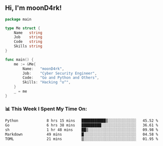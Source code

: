 <h2> Hi, I'm moonD4rk!</h2>

```go
package main

type Me struct {
	Name   string
	Job    string
	Code   string
	Skills string
}

func main() {
	me := &Me{
		Name:   "moonD4rk",
		Job:    "Cyber Security Engineer",
		Code:   "Go and Python and Others",
		Skills: "Hacking ^o^",
	}
	_ = me
}
```

<h3>📊 This Week I Spent My Time On:</h3>
<!-- <img align='right' src="https://github-readme-stats.vercel.app/api?username=moond4rk&show_icons=true&theme=radical", width="300" height="150"> -->

<!--START_SECTION:waka-->

```txt
Python             8 hrs 15 mins   ███████████▒░░░░░░░░░░░░░   45.52 %
Go                 6 hrs 38 mins   █████████░░░░░░░░░░░░░░░░   36.61 %
sh                 1 hr 48 mins    ██▒░░░░░░░░░░░░░░░░░░░░░░   09.98 %
Markdown           49 mins         █░░░░░░░░░░░░░░░░░░░░░░░░   04.58 %
TOML               21 mins         ▒░░░░░░░░░░░░░░░░░░░░░░░░   01.95 %
```

<!--END_SECTION:waka-->

